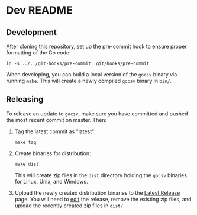 # Dev README

## Development

After cloning this repository, set up the pre-commit hook to ensure proper formatting of the Go code:
```shell
ln -s ../../git-hooks/pre-commit .git/hooks/pre-commit
```

When developing, you can build a local version of the `gocsv` binary via running `make`. This will create a newly compiled `gocsv` binary in `bin/`.

## Releasing

To release an update to `gocsv`, make sure you have committed and pushed the most recent commit on master. Then:

1. Tag the latest commit as "latest":

   ```shell
   make tag
   ```

2. Create binaries for distribution:

   ```shell
   make dist
   ```

   This will create zip files in the `dist` directory holding the `gocsv` binaries for Linux, Unix, and Windows.

3. Upload the newly created distribution binaries to the [Latest Release](https://github.com/itsursujit/gocsv/releases/tag/latest) page. You will need to [edit](https://github.com/itsursujit/gocsv/releases/edit/latest) the release, remove the existing zip files, and upload the recently created zip files in `dist/`.
